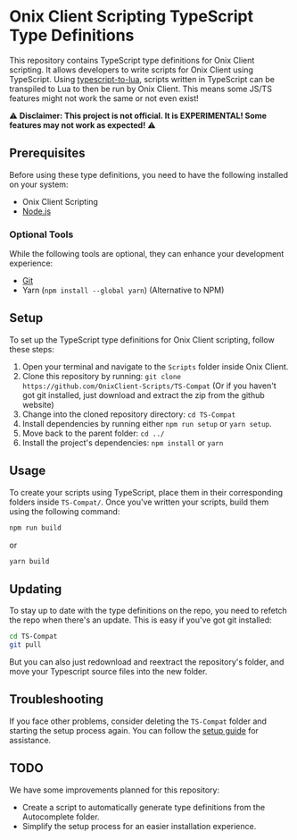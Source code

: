 # Onix Client Scripting TypeScript Type Definitions

This repository contains TypeScript type definitions for Onix Client scripting. It allows developers to write scripts for Onix Client using TypeScript.
Using [typescript-to-lua](https://typescripttolua.github.io/docs/), scripts written in TypeScript can be transpiled to Lua to then be run by Onix Client. This means some JS/TS features might not work the same or not even exist!

⚠️ **Disclaimer: This project is not official. It is EXPERIMENTAL! Some features may not work as expected!** ⚠️

## Prerequisites
Before using these type definitions, you need to have the following installed on your system:

- Onix Client Scripting
- [Node.js](https://nodejs.org/en/download/current)

### Optional Tools
While the following tools are optional, they can enhance your development experience:

- [Git](https://git-scm.com/downloads)
- Yarn (`npm install --global yarn`) (Alternative to NPM)

## Setup
To set up the TypeScript type definitions for Onix Client scripting, follow these steps:

1. Open your terminal and navigate to the `Scripts` folder inside Onix Client.
2. Clone this repository by running: `git clone https://github.com/OnixClient-Scripts/TS-Compat` (Or if you haven't got git installed, just download and extract the zip from the github website)
3. Change into the cloned repository directory: `cd TS-Compat`
4. Install dependencies by running either `npm run setup` or `yarn setup`.
5. Move back to the parent folder: `cd ../`
6. Install the project's dependencies: `npm install` or `yarn`

## Usage
To create your scripts using TypeScript, place them in their corresponding folders inside `TS-Compat/`. Once you've written your scripts, build them using the following command:
```bash
npm run build
```
or
```bash
yarn build
```

## Updating
To stay up to date with the type definitions on the repo, you need to refetch the repo when there's an update. This is easy if you've got git installed:
```bash
cd TS-Compat
git pull
```
But you can also just redownload and reextract the repository's folder, and move your Typescript source files into the new folder.

## Troubleshooting
If you face other problems, consider deleting the `TS-Compat` folder and starting the setup process again. You can follow the [setup guide](https://github.com/OnixClient-Scripts/TS-Compat/blob/main/README.md#setup) for assistance.

## TODO
We have some improvements planned for this repository:

- Create a script to automatically generate type definitions from the Autocomplete folder.
- Simplify the setup process for an easier installation experience.
